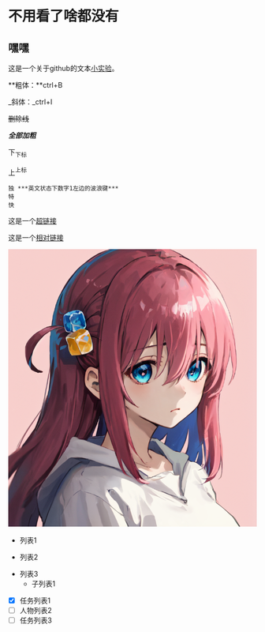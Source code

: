 # 不用看了啥都没有

## 嘿嘿


这是一个关于github的文本[小实验](https://www.baidu.com)。

**粗体：**ctrl+B

_斜体：_ctrl+I

~~删除线~~ 

***全部加粗***

下<sub>下标</sub>

上<sup>上标</sup>

```
独 ***英文状态下数字1左边的波浪键***
特
快
```

这是一个[超链接](https://www.baidu.com)

这是一个[相对链接](/demo/text.py)

![123](/hitoriGotohBocchiThe_v1.png)

- 列表1
* 列表2
+ 列表3
  + 子列表1

- [x] 任务列表1
- [ ] 人物列表2
- [ ] 任务列表3

